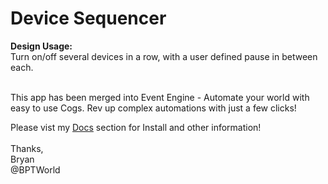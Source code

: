 # Device Sequencer
<b>Design Usage:</b><br>
Turn on/off several devices in a row, with a user defined pause in between each.<br><br>

This app has been merged into Event Engine - Automate your world with easy to use Cogs. Rev up complex automations with just a few clicks!

Please vist my <a href='https://github.com/bptworld/Hubitat/tree/master/Docs' target='_blank'>Docs</a> section for Install and other information!
<br><br>
Thanks,<br>
Bryan<br>
@BPTWorld
